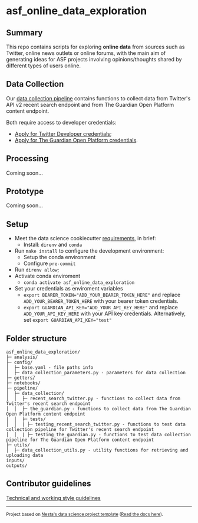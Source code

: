 # asf_online_data_exploration

## Summary

This repo contains scripts for exploring **online data** from sources such as Twitter, online news outlets or online forums, with the main aim of generating ideas for ASF projects involving opinions/thoughts shared by different types of users online.

## Data Collection

Our [data collection pipeline](https://github.com/nestauk/asf_online_data_exploration/tree/dev/asf_online_data_exploration/pipeline/data_collection) contains functions to collect data from Twitter's API v2 recent search endpoint and from The Guardian Open Platform content endpoint.

Both require access to developer credentials:

- [Apply for Twitter Developer credentials](https://developer.twitter.com/en/portal/petition/essential/basic-info);
- [Apply for The Guardian Open Platform credentials](https://open-platform.theguardian.com/access/).

## Processing

Coming soon...

## Prototype

Coming soon...

## Setup

- Meet the data science cookiecutter [requirements](http://nestauk.github.io/ds-cookiecutter/quickstart), in brief:
  - Install: `direnv` and `conda`
- Run `make install` to configure the development environment:
  - Setup the conda environment
  - Configure `pre-commit`
- Run `direnv allow`;
- Activate conda enviroment
  - `conda activate asf_online_data_exploration`
- Set your credentials as enviroment variables
  - `export BEARER_TOKEN="ADD_YOUR_BEARER_TOKEN_HERE"` and replace `ADD_YOUR_BEARER_TOKEN_HERE` with your bearer token credentials.
  - `export GUARDIAN_API_KEY="ADD_YOUR_API_KEY_HERE"` and replace `ADD_YOUR_API_KEY_HERE` with your API key credentials. Alternatively, set `export GUARDIAN_API_KEY="test"`

## Folder structure

```
asf_online_data_exploration/
├─ analysis/
├─ config/
│  ├─ base.yaml - file paths info
│  ├─ data_collection_parameters.py - parameters for data collection
├─ getters/
├─ notebooks/
├─ pipeline/
│  ├─ data_collection/
│  │  ├─ recent_search_twitter.py - functions to collect data from Twitter's recent search endpoint
│  │  ├─ the_guardian.py - functions to collect data from The Guardian Open Platform content endpoint
│  │  ├─ tests/
│  │  | ├─ testing_recent_search_twitter.py - functions to test data collection pipeline for Twitter's recent search endpoint
│  │  | ├─ testing_the_guardian.py - functions to test data collection pipeline for The Guardian Open Platform content endpoint
├─ utils/
│  ├─ data_collection_utils.py - utility functions for retrieving and uploading data
inputs/
outputs/
```

## Contributor guidelines

[Technical and working style guidelines](https://github.com/nestauk/ds-cookiecutter/blob/master/GUIDELINES.md)

---

<small><p>Project based on <a target="_blank" href="https://github.com/nestauk/ds-cookiecutter">Nesta's data science project template</a>
(<a href="http://nestauk.github.io/ds-cookiecutter">Read the docs here</a>).
</small>
